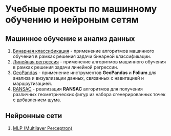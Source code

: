 # Учебные проекты по машинному обучению и нейроным сетям

## Машинное обучение и анализ данных
1. [Бинарная классификация](Notebooks/BinaryClassification/RainInAustralia/README.md) - применение алгоритмов машинного обучения в рамках решения задачи бинарной классификации.
2. [Линейная регрессия](Notebooks/LinearRegression/CarPricePredict/README.md) - применение алгоритмов машинного обучения в рамках решения задачи линейной регрессии.
3. [GeoPandas](Notebooks/GeoLocation/Readme.md) - применение инструментов **GeoPandas** и **Folium** для анализа и визуализации данных, связанных с навигацией и маршрутизацией.
4. [RANSAC](Notebooks/RANSAC/Readme.md) - реализация **RANSAC** алгоритмов для получения различных геометрических фигур из набора сгенерированных точек с добавлением шума. 


## Нейронные сети
1. [MLP (Multilayer Perceptron)]()